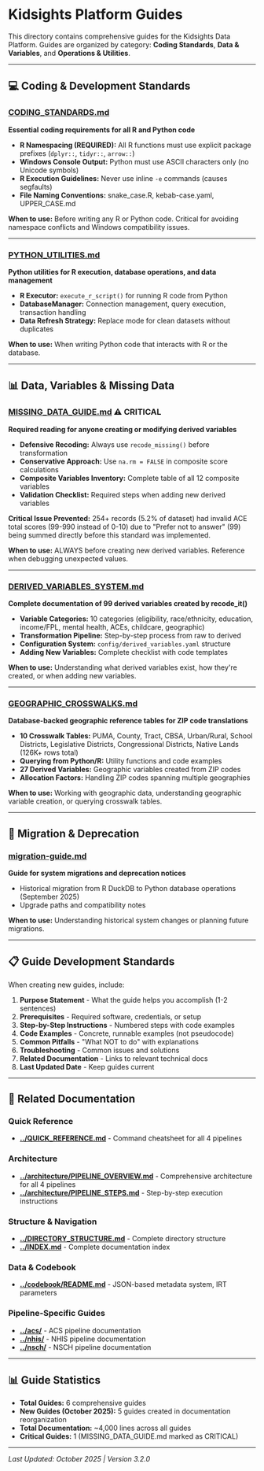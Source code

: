 # Kidsights Platform Guides

This directory contains comprehensive guides for the Kidsights Data Platform. Guides are organized by category: **Coding Standards**, **Data & Variables**, and **Operations & Utilities**.

---

## 💻 Coding & Development Standards

### [CODING_STANDARDS.md](CODING_STANDARDS.md)
**Essential coding requirements for all R and Python code**

- **R Namespacing (REQUIRED):** All R functions must use explicit package prefixes (`dplyr::`, `tidyr::`, `arrow::`)
- **Windows Console Output:** Python must use ASCII characters only (no Unicode symbols)
- **R Execution Guidelines:** Never use inline `-e` commands (causes segfaults)
- **File Naming Conventions:** snake_case.R, kebab-case.yaml, UPPER_CASE.md

**When to use:** Before writing any R or Python code. Critical for avoiding namespace conflicts and Windows compatibility issues.

---

### [PYTHON_UTILITIES.md](PYTHON_UTILITIES.md)
**Python utilities for R execution, database operations, and data management**

- **R Executor:** `execute_r_script()` for running R code from Python
- **DatabaseManager:** Connection management, query execution, transaction handling
- **Data Refresh Strategy:** Replace mode for clean datasets without duplicates

**When to use:** When writing Python code that interacts with R or the database.

---

## 📊 Data, Variables & Missing Data

### [MISSING_DATA_GUIDE.md](MISSING_DATA_GUIDE.md) ⚠️ CRITICAL
**Required reading for anyone creating or modifying derived variables**

- **Defensive Recoding:** Always use `recode_missing()` before transformation
- **Conservative Approach:** Use `na.rm = FALSE` in composite score calculations
- **Composite Variables Inventory:** Complete table of all 12 composite variables
- **Validation Checklist:** Required steps when adding new derived variables

**Critical Issue Prevented:** 254+ records (5.2% of dataset) had invalid ACE total scores (99-990 instead of 0-10) due to "Prefer not to answer" (99) being summed directly before this standard was implemented.

**When to use:** ALWAYS before creating new derived variables. Reference when debugging unexpected values.

---

### [DERIVED_VARIABLES_SYSTEM.md](DERIVED_VARIABLES_SYSTEM.md)
**Complete documentation of 99 derived variables created by recode_it()**

- **Variable Categories:** 10 categories (eligibility, race/ethnicity, education, income/FPL, mental health, ACEs, childcare, geographic)
- **Transformation Pipeline:** Step-by-step process from raw to derived
- **Configuration System:** `config/derived_variables.yaml` structure
- **Adding New Variables:** Complete checklist with code templates

**When to use:** Understanding what derived variables exist, how they're created, or when adding new variables.

---

### [GEOGRAPHIC_CROSSWALKS.md](GEOGRAPHIC_CROSSWALKS.md)
**Database-backed geographic reference tables for ZIP code translations**

- **10 Crosswalk Tables:** PUMA, County, Tract, CBSA, Urban/Rural, School Districts, Legislative Districts, Congressional Districts, Native Lands (126K+ rows total)
- **Querying from Python/R:** Utility functions and code examples
- **27 Derived Variables:** Geographic variables created from ZIP codes
- **Allocation Factors:** Handling ZIP codes spanning multiple geographies

**When to use:** Working with geographic data, understanding geographic variable creation, or querying crosswalk tables.

---

## 🔄 Migration & Deprecation

### [migration-guide.md](migration-guide.md)
**Guide for system migrations and deprecation notices**

- Historical migration from R DuckDB to Python database operations (September 2025)
- Upgrade paths and compatibility notes

**When to use:** Understanding historical system changes or planning future migrations.

---

## 📋 Guide Development Standards

When creating new guides, include:

1. **Purpose Statement** - What the guide helps you accomplish (1-2 sentences)
2. **Prerequisites** - Required software, credentials, or setup
3. **Step-by-Step Instructions** - Numbered steps with code examples
4. **Code Examples** - Concrete, runnable examples (not pseudocode)
5. **Common Pitfalls** - "What NOT to do" with explanations
6. **Troubleshooting** - Common issues and solutions
7. **Related Documentation** - Links to relevant technical docs
8. **Last Updated Date** - Keep guides current

---

## 🔗 Related Documentation

### Quick Reference
- **[../QUICK_REFERENCE.md](../QUICK_REFERENCE.md)** - Command cheatsheet for all 4 pipelines

### Architecture
- **[../architecture/PIPELINE_OVERVIEW.md](../architecture/PIPELINE_OVERVIEW.md)** - Comprehensive architecture for all 4 pipelines
- **[../architecture/PIPELINE_STEPS.md](../architecture/PIPELINE_STEPS.md)** - Step-by-step execution instructions

### Structure & Navigation
- **[../DIRECTORY_STRUCTURE.md](../DIRECTORY_STRUCTURE.md)** - Complete directory structure
- **[../INDEX.md](../INDEX.md)** - Complete documentation index

### Data & Codebook
- **[../codebook/README.md](../codebook/README.md)** - JSON-based metadata system, IRT parameters

### Pipeline-Specific Guides
- **[../acs/](../acs/)** - ACS pipeline documentation
- **[../nhis/](../nhis/)** - NHIS pipeline documentation
- **[../nsch/](../nsch/)** - NSCH pipeline documentation

---

## 📊 Guide Statistics

- **Total Guides:** 6 comprehensive guides
- **New Guides (October 2025):** 5 guides created in documentation reorganization
- **Total Documentation:** ~4,000 lines across all guides
- **Critical Guides:** 1 (MISSING_DATA_GUIDE.md marked as CRITICAL)

---

*Last Updated: October 2025 | Version 3.2.0*

